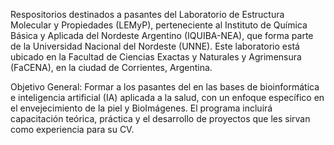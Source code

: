 Respositorios destinados a pasantes del Laboratorio de Estructura Molecular y Propiedades (LEMyP), perteneciente al Instituto de Química Básica y Aplicada del Nordeste Argentino (IQUIBA-NEA), que forma parte de la Universidad Nacional del Nordeste (UNNE). Este laboratorio está ubicado en la Facultad de Ciencias Exactas y Naturales y Agrimensura (FaCENA), en la ciudad de Corrientes, Argentina. 

Objetivo General: Formar a los pasantes del  en las bases de bioinformática e inteligencia artificial (IA) aplicada a la salud, con un enfoque específico en el envejecimiento de la piel y BioImágenes. El programa incluirá capacitación teórica, práctica y el desarrollo de proyectos que les sirvan como experiencia para su CV.
